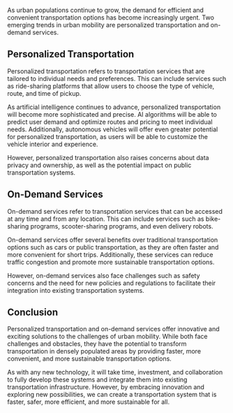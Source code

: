 
As urban populations continue to grow, the demand for efficient and convenient transportation options has become increasingly urgent. Two emerging trends in urban mobility are personalized transportation and on-demand services.

Personalized Transportation
---------------------------

Personalized transportation refers to transportation services that are tailored to individual needs and preferences. This can include services such as ride-sharing platforms that allow users to choose the type of vehicle, route, and time of pickup.

As artificial intelligence continues to advance, personalized transportation will become more sophisticated and precise. AI algorithms will be able to predict user demand and optimize routes and pricing to meet individual needs. Additionally, autonomous vehicles will offer even greater potential for personalized transportation, as users will be able to customize the vehicle interior and experience.

However, personalized transportation also raises concerns about data privacy and ownership, as well as the potential impact on public transportation systems.

On-Demand Services
------------------

On-demand services refer to transportation services that can be accessed at any time and from any location. This can include services such as bike-sharing programs, scooter-sharing programs, and even delivery robots.

On-demand services offer several benefits over traditional transportation options such as cars or public transportation, as they are often faster and more convenient for short trips. Additionally, these services can reduce traffic congestion and promote more sustainable transportation options.

However, on-demand services also face challenges such as safety concerns and the need for new policies and regulations to facilitate their integration into existing transportation systems.

Conclusion
----------

Personalized transportation and on-demand services offer innovative and exciting solutions to the challenges of urban mobility. While both face challenges and obstacles, they have the potential to transform transportation in densely populated areas by providing faster, more convenient, and more sustainable transportation options.

As with any new technology, it will take time, investment, and collaboration to fully develop these systems and integrate them into existing transportation infrastructure. However, by embracing innovation and exploring new possibilities, we can create a transportation system that is faster, safer, more efficient, and more sustainable for all.
